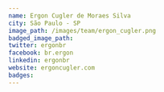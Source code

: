 ```yaml
---
name: Ergon Cugler de Moraes Silva
city: São Paulo - SP
image_path: /images/team/ergon_cugler.png
badged_image_path:
twitter: ergonbr
facebook: br.ergon
linkedin: ergonbr
website: ergoncugler.com
badges:
---
```

